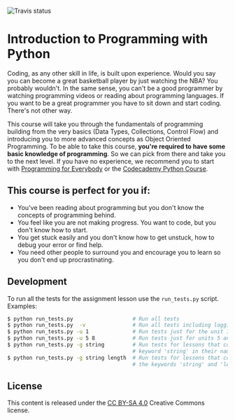 ![Travis status](https://api.travis-ci.org/rmotr-curriculum/introduction-to-python-programming.svg?branch=master)

# Introduction to Programming with Python

Coding, as any other skill in life, is built upon experience. Would you say you can become a great basketball player by just watching the NBA? You probably wouldn't. In the same sense, you can't be a good programmer by watching programming videos or reading about programming languages. If you want to be a great programmer you have to sit down and start coding. There's not other way.

This course will take you through the fundamentals of programming building from the very basics (Data Types, Collections, Control Flow) and introducing you to more advanced concepts as Object Oriented Programming. To be able to take this course, **you're required to have some basic knowledge of programming**. So we can pick from there and take you to the next level. If you have no experience, we recommend you to start with [Programming for Everybody](https://www.coursera.org/learn/python) or the [Codecademy Python Course](https://www.codecademy.com/learn/python).

## This course is perfect for you if:

* You've been reading about programming but you don't know the concepts of programming behind.
* You feel like you are not making progress. You want to code, but you don't know how to start.
* You get stuck easily and you don't know how to get unstuck, how to debug your error or find help.
* You need other people to surround you and encourage you to learn so you don't end up procrastinating.

## Development

To run all the tests for the assignment lesson use the `run_tests.py` script. Examples:

```bash
$ python run_tests.py                   # Run all tests
$ python run_tests.py  -v               # Run all tests including logging info
$ python run_tests.py -u 1              # Run tests just for the unit 1
$ python run_tests.py -u 5 8            # Run tests just for units 5 and 8
$ python run_tests.py -g string         # Run tests for lessons that contain the
                                        # keyword 'string' in their name
$ python run_tests.py -g string length  # Run tests for lessons that contain
                                        # the keywords 'string' and 'length' in their name
```

## License

This content is released under the [CC BY-SA 4.0](http://creativecommons.org/licenses/by-sa/4.0/) Creative Commons license.
